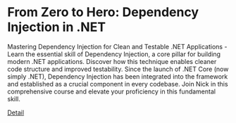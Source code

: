 # From Zero to Hero: Dependency Injection in .NET

Mastering Dependency Injection for Clean and Testable .NET Applications - Learn the essential skill of Dependency Injection, a core pillar for building modern .NET applications. Discover how this technique enables cleaner code structure and improved testability. Since the launch of .NET Core (now simply .NET), Dependency Injection has been integrated into the framework and established as a crucial component in every codebase. Join Nick in this comprehensive course and elevate your proficiency in this fundamental skill. 

[Detail](https://eduitfree.com/courses/from-zero-to-hero-dependency-injection-in-net)